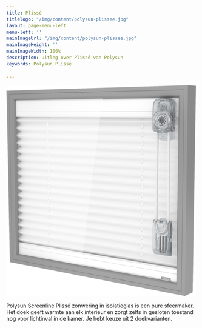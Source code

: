 ```yaml
---
title: Plissé
titlelogo: "/img/content/polysun-plissee.jpg"
layout: page-menu-left
menu-left: ''
mainImageUrl: "/img/content/polysun-plissee.jpg"
mainImageHeight: ''
mainImageWidth: 100%
description: Uitleg over Plissé van Polysun
keywords: Polysun Plissé

---
```

![](/img/content/polysun-plisse.png)

Polysun Screenline Plissé zonwering in isolatieglas is een pure sfeermaker. Het doek geeft warmte aan elk interieur en zorgt zelfs in gesloten toestand nog voor lichtinval in de kamer. Je hebt keuze uit 2 doekvarianten.